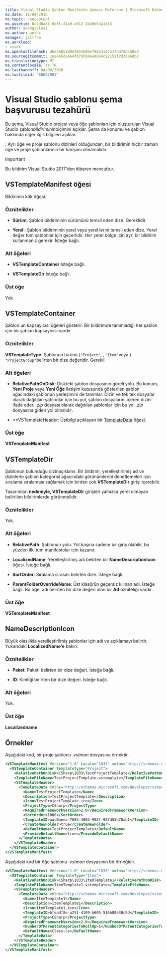 ```yaml
---
title: Visual Studio Şablon Manifesto Şeması Referans | Microsoft Dokümanlar
ms.date: 11/04/2016
ms.topic: conceptual
ms.assetid: bc7d0a81-0df5-41a9-a912-1b30e5da1d13
author: acangialosi
ms.author: anthc
manager: jillfra
ms.workload:
- vssdk
ms.openlocfilehash: dbe46851d9df85569be796b4147217bd7db450ed
ms.sourcegitcommit: 16a4a5da4a4fd795b46a0869ca2152f2d36e6db2
ms.translationtype: MT
ms.contentlocale: tr-TR
ms.lasthandoff: 04/06/2020
ms.locfileid: "80697983"
---
```

# <a name="visual-studio-template-manifest-schema-reference"></a>Visual Studio şablonu şema başvurusu tezahürü
Bu şema, Visual Studio projesi veya öğe şablonları için oluşturulan Visual Studio şablon*bildiriminin*biçimini açıklar. Şema da konumu ve şablon hakkında diğer ilgili bilgileri açıklar.

 : Ayrı öğe ve proje şablonu dizinleri olduğundan, bir bildirimin hiçbir zaman öğe ve proje şablonlarının bir karışımı olmamalıdır.

> [!IMPORTANT]
> Bu bildirim Visual Studio 2017'den itibaren mevcuttur.

## <a name="vstemplatemanifest-element"></a>VSTemplateManifest öğesi
 Bildirimin kök öğesi.

### <a name="attributes"></a>Öznitelikler

- **Sürüm**: Şablon bildiriminin sürümünü temsil eden dize. Gereklidir.

- **Yerel :** Şablon bildiriminin yerel veya yerel lerini temsil eden dize. Yerel değer tüm şablonlar için geçerlidir. Her yerel bölge için ayrı bir bildirim kullanmanız gerekir. İsteğe bağlı.

### <a name="child-elements"></a>Alt öğeleri

- **VSTemplateContainer** Isteğe bağlı.

- **VSTemplateDir** Isteğe bağlı.

### <a name="parent-element"></a>Üst öğe
 Yok.

## <a name="vstemplatecontainer"></a>VSTemplateContainer
 Şablon un kapsayıcısı öğeleri gösterir. Bir bildirimde tanımladığı her şablon için bir şablon kapsayıcısı vardır.

### <a name="attributes"></a>Öznitelikler
 **VSTemplateType**: Şablonun türünü (`"Project"`, , `"Item"`veya ) `"ProjectGroup"`belirten bir dize değeridir. Gerekli

### <a name="child-elements"></a>Alt öğeleri

- **RelativePathOnDisk**: Diskteki şablon dosyasının göreli yolu. Bu konum, **Yeni Proje** veya **Yeni Öğe** iletişim kutusunda gösterilen şablon ağacındaki şablonun yerleşimini de tanımlar. Dizin ve tek tek dosyalar olarak dağıtılan şablonlar için bu yol, şablon dosyalarını içeren dizini ifade eder. *.zip* dosyası olarak dağıtılan şablonlar için bu yol *.zip* dosyasına giden yol olmalıdır.

- **VSTemplateHeader: Üstbilgi açıklayan bir [TemplateData](../extensibility/templatedata-element-visual-studio-templates.md) öğesi.

### <a name="parent-element"></a>Üst öğe
 **VSTemplateManifest**

## <a name="vstemplatedir"></a>VSTemplateDir
 Şablonun bulunduğu dizinaçıklanır. Bir bildirim, yerelleştirilmiş ad ve dizinlerin şablon kategorisi ağacındaki görünümlerini denetlemeleri için sıralama sıralaması sağlamak için birden çok **VSTemplateDir** girişi içerebilir.

 Tasarımları **nedeniyle, VSTemplateDir** girişleri yalnızca yerel olmayan belirtilen bildirimlerde görünmelidir.

### <a name="attributes"></a>Öznitelikler
 Yok.

### <a name="child-elements"></a>Alt öğeleri

- **RelativePath**: Şablonun yolu. Yol başına sadece bir giriş olabilir, bu yüzden ilki tüm manifestolar için kazanır.

- **LocalizedName**: Yerelleştirilmiş adı belirten bir **NameDescriptionIcon** öğesi. İsteğe bağlı.

- **SortOrder**: Sıralama sırasını belirten dize. İsteğe bağlı.

- **ParentFolderOverrideName**: Üst klasörün geçersiz kılınan adı. İsteğe bağlı. Bu öğe, adı belirten bir dize değeri olan bir **Ad** özniteliği vardır.

### <a name="parent-element"></a>Üst öğe
 **VSTemplateManifest**

## <a name="namedescriptionicon"></a>NameDescriptionIcon
 Büyük olasılıkla yerelleştirilmiş şablonlar için adı ve açıklamayı belirtir. Yukarıdaki **LocalizedName'e** bakın.

### <a name="attributes"></a>Öznitelikler

- **Paket**: Paketi belirten bir dize değeri. İsteğe bağlı.

- **ID**: Kimliği belirten bir dize değeri. İsteğe bağlı.

### <a name="child-elements"></a>Alt öğeleri
 Yok.

### <a name="parent-element"></a>Üst öğe
 **Localizedname**

## <a name="examples"></a>Örnekler
 Aşağıdaki kod, bir proje şablonu *.vstman* dosyasına örnektir.

```xml
<VSTemplateManifest Version="1.0" Locale="1033" xmlns="http://schemas.microsoft.com/developer/vstemplatemanifest/2015">
  <VSTemplateContainer TemplateType="Project">
    <RelativePathOnDisk>CSharp\1033\TestProjectTemplate</RelativePathOnDisk>
    <TemplateFileName>TestProjectTemplate.vstemplate</TemplateFileName>
    <VSTemplateHeader>
      <TemplateData xmlns="http://schemas.microsoft.com/developer/vstemplate/2005">
        <Name>TestProjectTemplate</Name>
        <Description>TestProjectTemplate</Description>
        <Icon>TestProjectTemplate.ico</Icon>
        <ProjectType>CSharp</ProjectType>
        <RequiredFrameworkVersion>2.0</RequiredFrameworkVersion>
        <SortOrder>1000</SortOrder>
        <TemplateID>aac0aeea-7883-4003-992f-937d53d70ab1</TemplateID>
        <CreateNewFolder>true</CreateNewFolder>
        <DefaultName>TestProjectTemplate</DefaultName>
        <ProvideDefaultName>true</ProvideDefaultName>
      </TemplateData>
    </VSTemplateHeader>
  </VSTemplateContainer>
</VSTemplateManifest>

```

 Aşağıdaki kod bir öğe şablonu *.vstman* dosyasının bir örneğidir.

```xml
<VSTemplateManifest Version="1.0" Locale="1033" xmlns="http://schemas.microsoft.com/developer/vstemplatemanifest/2015">
  <VSTemplateContainer TemplateType="Item">
    <RelativePathOnDisk>CSharp\1033\ItemTemplate1</RelativePathOnDisk>
    <TemplateFileName>ItemTemplate1.vstemplate</TemplateFileName>
    <VSTemplateHeader>
      <TemplateData xmlns="http://schemas.microsoft.com/developer/vstemplate/2005">
        <Name>ItemTemplate1</Name>
        <Description>ItemTemplate1</Description>
        <Icon>ItemTemplate1.ico</Icon>
        <TemplateID>bfeadf8e-a251-4109-b605-516b88e38c8d</TemplateID>
        <ProjectType>CSharp</ProjectType>
        <RequiredFrameworkVersion>2.0</RequiredFrameworkVersion>
        <NumberOfParentCategoriesToRollUp>1</NumberOfParentCategoriesToRollUp>
        <DefaultName>Class.cs</DefaultName>
      </TemplateData>
    </VSTemplateHeader>
  </VSTemplateContainer>
</VSTemplateManifest>

```
